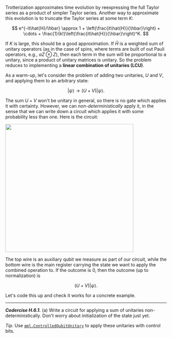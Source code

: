 Trotterization approximates time evolution by reexpressing the full
Taylor series as a product of simpler Taylor series.
Another way to approximate this evolution is to truncate the Taylor series at some term $K$:

$$
e^{-it\hat{H}/\hbar} \approx 1 + \left(\frac{it\hat{H}}{\hbar}\right) + \cdots + \frac{1}{k!}\left(\frac{it\hat{H}}{\hbar}\right)^K.
$$

If $K$ is large, this should be a good approximation. If $\hat{H}$ is
a weighted sum of unitary operators (as in the case of spins, where
terms are built of out Pauli operators, e.g., $\alpha Z \otimes Z$),
then each term in the sum will be proportional to a unitary, since a product of unitary matrices is unitary. So the problem reduces to implementing a **linear combination of unitaries (LCU)**.

As a warm-up, let's consider the problem of adding two unitaries, $U$ and $V$, and applying them to an arbitrary state:

$$
\vert \psi\rangle \to (U + V) \vert \psi\rangle.
$$

The sum $U+V$ won't be unitary in general, so there is no gate which
applies it with certainty. However, we can *non-deterministically*
apply it, in the sense that we can write down a circuit which applies
it with some probability less than one.
Here is the circuit:

<img src="pics/h-circuit.svg" width="400px">

The top wire is an auxiliary qubit we measure as part of our circuit,
while the bottom wire is the main register carrying the state we want
to apply the combined operation to. If the outcome is $0$, then the
outcome (up to normalization) is

$$
(U + V)\vert \psi\rangle.
$$

Let's code this up and check it works for a concrete example.

---

***Codercise H.6.1.*** (a) Write a circuit for applying a sum of
   unitaries non-deterministically. Don't worry about initialization
   of the state just yet.

*Tip.* Use
 [``qml.ControlledQubitUnitary``](https://docs.pennylane.ai/en/stable/code/api/pennylane.ControlledQubitUnitary.html)
 to apply these unitaries with control bits.
